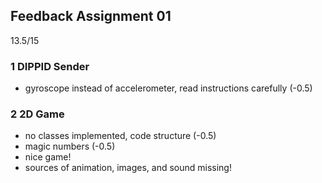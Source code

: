 ## Feedback Assignment 01

13.5/15

### 1 DIPPID Sender

- gyroscope instead of accelerometer, read instructions carefully (-0.5)

### 2 2D Game

- no classes implemented, code structure (-0.5)
- magic numbers (-0.5)
- nice game!
- sources of animation, images, and sound missing!

